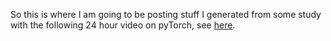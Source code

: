 <p> So this is where I am going to be posting stuff I generated from some study with the following 24 hour video on pyTorch, see <a href='https://www.youtube.com/watch?v=Z_ikDlimN6A'>here</a>.</p>
